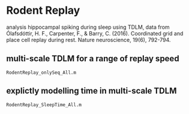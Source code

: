 # Rodent Replay
analysis hippocampal spiking during sleep using TDLM, data from Ólafsdóttir, H. F., Carpenter, F., & Barry, C. (2016). Coordinated grid and place cell replay during rest. Nature neuroscience, 19(6), 792-794.

## multi-scale TDLM for a range of replay speed
``` RodentReplay_onlySeq_All.m ```

## explictly modelling time in multi-scale TDLM

``` RodentReplay_SleepTime_All.m ```
